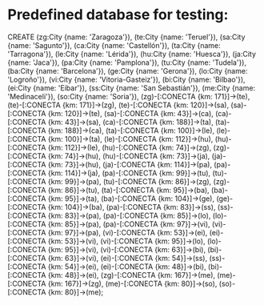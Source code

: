 # Predefined database for testing:

CREATE
(zg:City {name: 'Zaragoza'}),
(te:City {name: 'Teruel'}),
(sa:City {name: 'Sagunto'}),
(ca:City {name: 'Castellón'}),
(ta:City {name: 'Tarragona'}),
(le:City {name: 'Lérida'}),
(hu:City {name: 'Huesca'}),
(ja:City {name: 'Jaca'}),
(pa:City {name: 'Pamplona'}),
(tu:City {name: 'Tudela'}),
(ba:City {name: 'Barcelona'}),
(ge:City {name: 'Gerona'}),
(lo:City {name: 'Logroño'}),
(vi:City {name: 'Vitoria-Gasteiz'}),
(bi:City {name: 'Bilbao'}),
(ei:City {name: 'Eibar'}),
(ss:City {name: 'San Sebastián'}),
(me:City {name: 'Medinaceli'}),
(so:City {name: 'Soria'}),
(zg)-[:CONECTA {km: 171}]->(te), (te)-[:CONECTA {km: 171}]->(zg),
(te)-[:CONECTA {km: 120}]->(sa), (sa)-[:CONECTA {km: 120}]->(te),
(sa)-[:CONECTA {km: 43}]->(ca), (ca)-[:CONECTA {km: 43}]->(sa),
(ca)-[:CONECTA {km: 188}]->(ta), (ta)-[:CONECTA {km: 188}]->(ca),
(ta)-[:CONECTA {km: 100}]->(le), (le)-[:CONECTA {km: 100}]->(ta),
(le)-[:CONECTA {km: 112}]->(hu), (hu)-[:CONECTA {km: 112}]->(le),
(hu)-[:CONECTA {km: 74}]->(zg), (zg)-[:CONECTA {km: 74}]->(hu),
(hu)-[:CONECTA {km: 73}]->(ja), (ja)-[:CONECTA {km: 73}]->(hu),
(ja)-[:CONECTA {km: 114}]->(pa), (pa)-[:CONECTA {km: 114}]->(ja),
(pa)-[:CONECTA {km: 99}]->(tu), (tu)-[:CONECTA {km: 99}]->(pa),
(tu)-[:CONECTA {km: 86}]->(zg), (zg)-[:CONECTA {km: 86}]->(tu),
(ta)-[:CONECTA {km: 95}]->(ba), (ba)-[:CONECTA {km: 95}]->(ta),
(ba)-[:CONECTA {km: 104}]->(ge), (ge)-[:CONECTA {km: 104}]->(ba),
(pa)-[:CONECTA {km: 83}]->(ss), (ss)-[:CONECTA {km: 83}]->(pa),
(pa)-[:CONECTA {km: 85}]->(lo), (lo)-[:CONECTA {km: 85}]->(pa),
(pa)-[:CONECTA {km: 97}]->(vi), (vi)-[:CONECTA {km: 97}]->(pa),
(vi)-[:CONECTA {km: 53}]->(ei), (ei)-[:CONECTA {km: 53}]->(vi),
(vi)-[:CONECTA {km: 95}]->(lo), (lo)-[:CONECTA {km: 95}]->(vi),
(vi)-[:CONECTA {km: 63}]->(bi), (bi)-[:CONECTA {km: 63}]->(vi),
(ei)-[:CONECTA {km: 54}]->(ss), (ss)-[:CONECTA {km: 54}]->(ei),
(ei)-[:CONECTA {km: 48}]->(bi), (bi)-[:CONECTA {km: 48}]->(ei),
(zg)-[:CONECTA {km: 167}]->(me), (me)-[:CONECTA {km: 167}]->(zg),
(me)-[:CONECTA {km: 80}]->(so), (so)-[:CONECTA {km: 80}]->(me);
